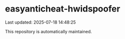 # easyanticheat-hwidspoofer

Last updated: 2025-07-18 14:48:25

This repository is automatically maintained.
